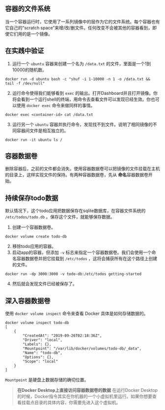 ## 容器的文件系统
当一个容器运行时，它使用了一系列镜像中的层作为它的文件系统。每个容器也有它自己的“scratch space”来增/改/删文件。任何改变不会被其他的容器看到，即使它们用的是一个镜像。
## 在实践中验证
1. 运行一个 `ubuntu` 容器来创建一个名为 `/data.txt` 的文件，里面是一个1到10000的随机数。
```Shell
docker run -d ubuntu bash -c "shuf -i 1-10000 -n 1 -o /data.txt && tail -f /dev/null"
```
2. 运行命令使得我们能够看到 `exec` 的输出。打开Dashboard并且打开镜像。你将会看到一个运行shell的终端，用命令去查看文件可以发现已经生效。你也可以使用 `docker exec` 命令来做同样的事情。
```Shell
docker exec <container-id> cat /data.txt
```
3. 运行另一个 `ubuntu` 容器并执行命令，发现找不到文件。说明了相同镜像的不同容器间文件是相互独立的。
```Shell
docker run -it ubuntu ls /
```
## 容器数据卷
删除容器后，之前的文件都会消失。使用容器数据卷可以把镜像的文件挂载在主机的目录上，这样实现文件的保持。有两种容器数据卷，先从 **命名**容器数据卷开始。
## 持续保存todo数据
默认情况下，这个todo应用把数据保存在sqlite数据库，在容器文件系统的 `/etc/todos/todo.db` 。保存这个文件，就能够保存数据。
1. 创建一个容器数据卷。
```Shell
docker volume create todo-db
```
2. 移除todo应用的容器。
3. 启动app的容器，但添加 `-v` 标志来指定一个容器数据卷。我们会使用一个命名容器数据卷并把它挂载到 `/etc/todos` ，这将会捕获所有在这个路径上创建的文件。
```Shell
docker run -dp 3000:3000 -v todo-db:/etc/todos getting-started
```
4. 然后就会发现文件已经被保存了。
## 深入容器数据卷
使用 `docker volume inspect` 命令来查看 Docker 具体是如何存储数据的。
```Shell
docker volume inspect todo-db
[
    {
        "CreatedAt": "2019-09-26T02:18:36Z",
        "Driver": "local",
        "Labels": {},
        "Mountpoint": "/var/lib/docker/volumes/todo-db/_data",
        "Name": "todo-db",
        "Options": {},
        "Scope": "local"
    }
]
```
`Mountpoint` 是硬盘上数据存储的确切位置。
> **在Docker Desktop上直接访问容器数据卷的数据**
> 在运行Docker Desktop的时候，Docker指令其实在你机器的一个小虚拟机里运行。如果你想要查看挂载点目录的具体内容，你需要先进入这个虚拟机。